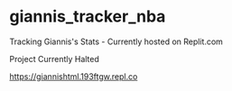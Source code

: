 # giannis_tracker_nba
Tracking Giannis's Stats - Currently hosted on Replit.com

Project Currently Halted

https://giannishtml.193ftgw.repl.co
